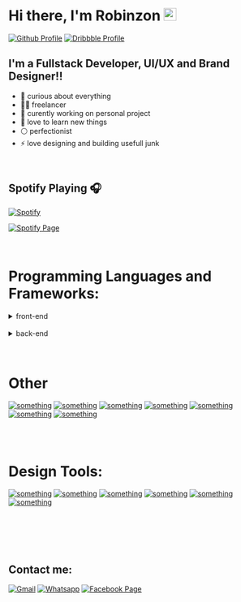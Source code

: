 # Hi there, I'm Robinzon <img src="https://media.giphy.com/media/hvRJCLFzcasrR4ia7z/giphy.gif" width="25px"></a>
 
 
[![Github Profile](https://img.shields.io/badge/github-%F0%9F%92%BB-black?style=for-the-badge&logo=github&color=black&link=https://github.com/Robinzon100)](https://github.com/Robinzon100)
[![Dribbble Profile](https://img.shields.io/badge/dribbble-%F0%9F%8E%B4-red?style=for-the-badge&logo=dribbble&color=ea4c89&link=https://dribbble.com/Robinzon)](https://dribbble.com/Robinzon)


## I'm a Fullstack Developer, UI/UX and Brand Designer!!

- 🌌 curious about everything
- 👨‍💻 freelancer
- 🎴 curently working on personal project
- 🌱 love to learn new things 
- ⚪ perfectionist
- ⚡ love designing and building usefull junk

<br />

## Spotify Playing 🎧

<!-- [<img src="https://now-playing-codestackr.vercel.app/api/spotify-playing" alt="codeSTACKr Spotify Playing" width="350" />](https://open.spotify.com/user/swyqyimdc12jajde4vpwd2x1b) <br /> -->
[![Spotify](https://novatorem-indol-five.vercel.app/api/spotify)](https://open.spotify.com/user/Robinzon100)
<br />

[![Spotify Page](https://img.shields.io/badge/spotify-%231ED760.svg?&style=for-the-badge&logo=spotify&logoColor=white)](https://open.spotify.com/user/vqoi89cx70lb57mtz4fscy6sl?si=CBUZ3049TvaaVOfGmywdBA)




<br /> 

# Programming Languages and Frameworks:

<details>
  <summary>front-end</summary>

  ### Languages
  [![Dribbble Profile](https://img.shields.io/badge/javascript%20-%23323330.svg?&style=for-the-badge&logo=javascript&logoColor=%23F7DF1E)](https://dribbble.com/Robinzon)
  [![Dribbble Profile](https://img.shields.io/badge/typescript%20-%23007ACC.svg?&style=for-the-badge&logo=typescript&logoColor=white)](https://dribbble.com/Robinzon)
  [![Dribbble Profile](https://img.shields.io/badge/html5%20-%23E34F26.svg?&style=for-the-badge&logo=html5&logoColor=white)](https://dribbble.com/Robinzon)
  [![Dribbble Profile](https://img.shields.io/badge/css3%20-%231572B6.svg?&style=for-the-badge&logo=css3&logoColor=white)](https://dribbble.com/Robinzon)
  [![Dribbble Profile](https://img.shields.io/badge/SASS%20-hotpink.svg?&style=for-the-badge&logo=SASS&logoColor=white)](https://dribbble.com/Robinzon)


  ### Frameworks
  [![something](https://img.shields.io/badge/react%20-%2320232a.svg?&style=for-the-badge&logo=react&logoColor=%2361DAFB)]()
  ![Next JS](https://img.shields.io/badge/Next-black?style=for-the-badge&logo=next.js&logoColor=white)
  [![something](https://img.shields.io/badge/vuejs%20-%2335495e.svg?&style=for-the-badge&logo=vue.js&logoColor=%234FC08D)]()
  [![something](https://img.shields.io/badge/tailwindcss%20-%2338B2AC.svg?&style=for-the-badge&logo=tailwind-css&logoColor=white)]()
  [![something](https://img.shields.io/badge/bootstrap%20-%23563D7C.svg?&style=for-the-badge&logo=bootstrap&logoColor=white)]()
  [![something](https://img.shields.io/badge/webpack%20-%238DD6F9.svg?&style=for-the-badge&logo=webpack&logoColor=black)]() 
 
 
   ### Libs
  ![Threejs](https://img.shields.io/badge/threejs-black?style=for-the-badge&logo=three.js&logoColor=white)


</details>

<br/>
<details>
  <summary>back-end</summary>
 
  ### Languages
  [![something](https://img.shields.io/badge/node.js%20-%2343853D.svg?&style=for-the-badge&logo=node.js&logoColor=white)]()
  [![something](https://img.shields.io/badge/python%20-%2314354C.svg?&style=for-the-badge&logo=python&logoColor=white)]()
![Go](https://img.shields.io/badge/go-%2300ADD8.svg?style=for-the-badge&logo=go&logoColor=white)


  ### Frameworks
  [![something](https://img.shields.io/badge/express.js%20-%23404d59.svg?&style=for-the-badge)]()
  [![something](https://img.shields.io/badge/django%20-%23092E20.svg?&style=for-the-badge&logo=django&logoColor=white)]()
  <br />
  <br />

  ### Databases
  [![something](https://img.shields.io/badge/MongoDB-%234ea94b.svg?&style=for-the-badge&logo=mongodb&logoColor=white)]()
  [![something](https://img.shields.io/badge/postgres-%23316192.svg?&style=for-the-badge&logo=postgresql&logoColor=white)]()
  [![something](https://img.shields.io/badge/mysql-%2300f.svg?&style=for-the-badge&logo=mysql&logoColor=white)]() 
</details>

<br /> 
<br />

# Other
[![something](https://img.shields.io/badge/git%20-%23F05033.svg?&style=for-the-badge&logo=git&logoColor=white)]()
[![something](https://img.shields.io/badge/shell_script%20-%23121011.svg?&style=for-the-badge&logo=gnu-bash&logoColor=white)]()
[![something](https://img.shields.io/badge/nginx%20-%23009639.svg?&style=for-the-badge&logo=nginx&logoColor=white)]()
[![something](https://img.shields.io/badge/github%20-%23121011.svg?&style=for-the-badge&logo=github&logoColor=white)]()
[![something](https://img.shields.io/badge/github%20actions%20-%232671E5.svg?&style=for-the-badge&logo=github%20actions&logoColor=white)]()
[![something](https://img.shields.io/badge/vercel%20-%23000000.svg?&style=for-the-badge&logo=vercel&logoColor=white)]()
[![something](https://img.shields.io/badge/heroku%20-%23430098.svg?&style=for-the-badge&logo=heroku&logoColor=white)]()
<br />

 


<br /> 
<br />




# Design Tools:

[![something](https://img.shields.io/badge/figma%20-%23F24E1E.svg?&style=for-the-badge&logo=figma&logoColor=white)]()
[![something](https://img.shields.io/badge/adobe%20illustrator%20-%23FF9A00.svg?&style=for-the-badge&logo=adobe%20illustrator&logoColor=white)]()
[![something](https://img.shields.io/badge/adobe%20-%23FF0000.svg?&style=for-the-badge&logo=adobe&logoColor=white)]()
[![something](https://img.shields.io/badge/blender%20-%23F5792A.svg?&style=for-the-badge&logo=blender&logoColor=white)]()
[![something](https://img.shields.io/badge/adobe%20xd%20-%23FF26BE.svg?&style=for-the-badge&logo=adobe%20xd&logoColor=white)]()
[![something](https://img.shields.io/badge/adobe%20photoshop%20-%2331A8FF.svg?&style=for-the-badge&logo=adobe%20photoshop&logoColor=white)]()

<br />
<br /> 

 
 



<br />
<br />

## Contact me:
[![Gmail](https://img.shields.io/badge/gmail-D14836?&style=for-the-badge&logo=gmail&logoColor=white)](mailto:robinzon.sokhashvili@gmail.com)
[![Whatsapp](https://img.shields.io/badge/WHATSAPP-25D366?&style=for-the-badge&logo=whatsapp&logoColor=white)](https://wa.me/995598160398?text=%20Hello)
[![Facebook Page](https://img.shields.io/badge/facebook-%231877F2.svg?&style=for-the-badge&logo=facebook&logoColor=white)](https://www.facebook.com/analogdesign)







 

